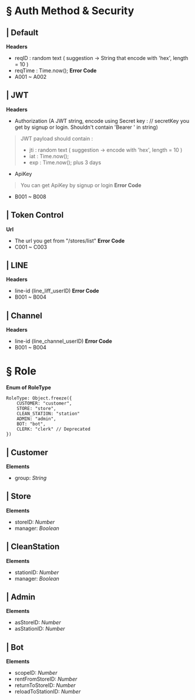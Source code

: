 # § Auth Method & Security

## | Default
**Headers**
- reqID : random text ( suggestion -> String that encode with 'hex', length = 10 )
- reqTime : Time.now();
**Error Code**
- A001 ~ A002

## | JWT
**Headers**
- Authorization (A JWT string, encode using Secret key : // secretKey you get by signup or login. Shouldn't contain 'Bearer ' in string)
> JWT payload should contain :
> - jti : random text ( suggestion -> encode with 'hex', length = 10 )
> - iat : Time.now();
> - exp : Time.now(); plus 3 days
- ApiKey
> You can get ApiKey by signup or login
**Error Code**
- B001 ~ B008

## | Token Control
**Url**
- The url you get from "/stores/list"
**Error Code**
- C001 ~ C003

## | LINE
**Headers**
- line-id (line_liff_userID)
**Error Code**
- B001 ~ B004

## | Channel
**Headers**
- line-id (line_channel_userID)
**Error Code**
- B001 ~ B004

# § Role
**Enum of RoleType**
```
RoleType: Object.freeze({
    CUSTOMER: "customer",
    STORE: "store",
    CLEAN_STATION: "station"
    ADMIN: "admin",
    BOT: "bot",
    CLERK: "clerk" // Deprecated
})
```
## | Customer
**Elements**
- group: *String*
## | Store
**Elements**
- storeID: *Number*
- manager: *Boolean*
## | CleanStation
**Elements**
- stationID: *Number*
- manager: *Boolean*
## | Admin
**Elements**
- asStoreID: *Number*
- asStationID: *Number*
## | Bot
**Elements**
- scopeID: *Number*
- rentFromStoreID: *Number*
- returnToStoreID: *Number*
- reloadToStationID: *Number*